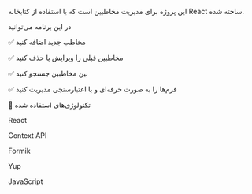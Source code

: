  این پروژه برای مدیریت مخاطبین است که با استفاده از کتابخانه React ساخته شده.



در این برنامه می‌توانید



✅ مخاطب جدید اضافه کنید

✅ مخاطبین قبلی را ویرایش یا حذف کنید

✅ بین مخاطبین جستجو کنید

✅ فرم‌ها را به صورت حرفه‌ای و با اعتبارسنجی مدیریت کنید



🧱 تکنولوژی‌های استفاده شده



React

Context API

Formik

Yup

JavaScript

